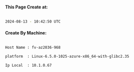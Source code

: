 
   
#### This Page Create at:

```bash

2024-08-13 - 10:42:50 UTC

```

#### Create By Machine:

```bash

Host Name : fv-az2036-968

platform  : Linux-6.5.0-1025-azure-x86_64-with-glibc2.35

Ip Local  : 10.1.0.67

```

